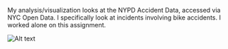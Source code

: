 My analysis/visualization looks at the NYPD Accident Data, accessed via NYC Open Data. I specifically look at incidents involving bike accidents. I worked alone on this assignment. 

![Alt text](https://github.com/clapham13/PUI2017_acs882/blob/master/HW8_acs882/data_viz.png "Alex's Graph")
